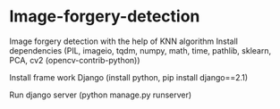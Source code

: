 # Image-forgery-detection
Image forgery detection with the help of KNN algorithm
Install dependencies
(PIL,
imageio,
tqdm,
numpy,
math,
time,
pathlib,
sklearn,
PCA,
cv2  (opencv-contrib-python))

   Install frame work Django 
(install python,
pip install django==2.1)

Run django server (python manage.py runserver)
